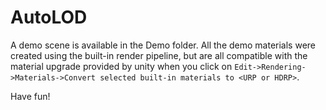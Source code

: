 # AutoLOD

A demo scene is available in the Demo folder. All the demo materials were created using the built-in render pipeline, but are all compatible with the material upgrade provided by unity when you click on `Edit->Rendering->Materials->Convert selected built-in materials to <URP or HDRP>`.

Have fun!
